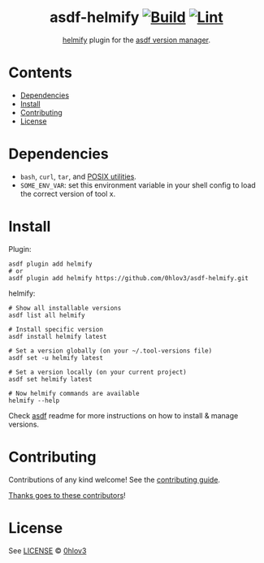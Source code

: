 <div align="center">

# asdf-helmify [![Build](https://github.com/0hlov3/asdf-helmify/actions/workflows/build.yml/badge.svg)](https://github.com/0hlov3/asdf-helmify/actions/workflows/build.yml) [![Lint](https://github.com/0hlov3/asdf-helmify/actions/workflows/lint.yml/badge.svg)](https://github.com/0hlov3/asdf-helmify/actions/workflows/lint.yml)

[helmify](https://github.com/0hlov3/asdf-helmify) plugin for the [asdf version manager](https://asdf-vm.com).

</div>

# Contents

- [Dependencies](#dependencies)
- [Install](#install)
- [Contributing](#contributing)
- [License](#license)

# Dependencies

- `bash`, `curl`, `tar`, and [POSIX utilities](https://pubs.opengroup.org/onlinepubs/9699919799/idx/utilities.html).
- `SOME_ENV_VAR`: set this environment variable in your shell config to load the correct version of tool x.

# Install

Plugin:

```shell
asdf plugin add helmify
# or
asdf plugin add helmify https://github.com/0hlov3/asdf-helmify.git
```

helmify:

```shell
# Show all installable versions
asdf list all helmify

# Install specific version
asdf install helmify latest

# Set a version globally (on your ~/.tool-versions file)
asdf set -u helmify latest

# Set a version locally (on your current project)
asdf set helmify latest

# Now helmify commands are available
helmify --help
```

Check [asdf](https://github.com/asdf-vm/asdf) readme for more instructions on how to
install & manage versions.

# Contributing

Contributions of any kind welcome! See the [contributing guide](contributing.md).

[Thanks goes to these contributors](https://github.com/0hlov3/asdf-helmify/graphs/contributors)!

# License

See [LICENSE](LICENSE) © [0hlov3](https://github.com/0hlov3/)
